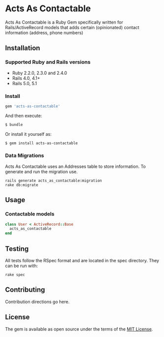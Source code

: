 # Acts As Contactable
Acts As Contactable is a Ruby Gem specifically written for Rails/ActiveRecord models that adds certain (opinionated) contact information (address, phone numbers)

## Installation

### Supported Ruby and Rails versions

* Ruby 2.2.0, 2.3.0 and 2.4.0
* Rails 4.0, 4.1+
* Rails 5.0, 5.1

### Install

```ruby
gem 'acts-as-contactable'
```

And then execute:
```bash
$ bundle
```

Or install it yourself as:
```bash
$ gem install acts-as-contactable
```

### Data Migrations
Acts As Contactable uses an Addresses table to store information. To generate and run the migration use.

```
rails generate acts_as_contactable:migration
rake db:migrate
```

## Usage

### Contactable models

```ruby
class User < ActiveRecord::Base
  acts_as_contactable
end
```

## Testing

All tests follow the RSpec format and are located in the spec directory.
They can be run with:

```
rake spec
```

## Contributing
Contribution directions go here.

## License
The gem is available as open source under the terms of the [MIT License](https://opensource.org/licenses/MIT).
